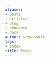 ```yaml
---
aliases:
- posts
- articles
- blog
- showcase
- docs
author: szymanskir
tags:
- index
title: Posts
---
```

